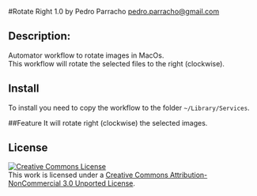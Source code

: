 #Rotate Right 1.0
by Pedro Parracho <pedro.parracho@gmail.com>

## Description:
Automator workflow to rotate images in MacOs.   
This workflow will rotate the selected files to the right (clockwise).
 
## Install
To install you need to copy the workflow to the folder `~/Library/Services`.

##Feature
It will rotate right (clockwise) the selected images.

## License

<a rel="license" href="http://creativecommons.org/licenses/by-nc/3.0/"><img alt="Creative Commons License" style="border-width:0" src="http://i.creativecommons.org/l/by-nc/3.0/88x31.png" /></a><br />This work is licensed under a <a rel="license" href="http://creativecommons.org/licenses/by-nc/3.0/">Creative Commons Attribution-NonCommercial 3.0 Unported License</a>.
